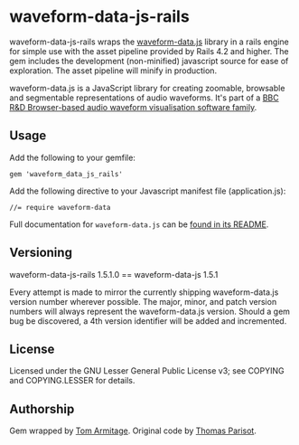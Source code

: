 # waveform-data-js-rails

waveform-data-js-rails wraps the [waveform-data.js](https://github.com/bbcrd/waveform-data.js/) library in a rails engine for simple use with the asset pipeline provided by Rails 4.2 and higher. The gem includes the development (non-minified)
javascript source for ease of exploration. The asset pipeline will minify in production.

waveform-data.js is a JavaScript library for creating zoomable, browsable and segmentable representations of audio waveforms. It's part of a [BBC R&D Browser-based audio waveform visualisation software family](http://waveform.prototyping.bbc.co.uk/).

## Usage

Add the following to your gemfile:

    gem 'waveform_data_js_rails'

Add the following directive to your Javascript manifest file (application.js):

    //= require waveform-data

Full documentation for `waveform-data.js` can be [found in its README](https://github.com/bbcrd/waveform-data.js/blob/master/README.md).

## Versioning

waveform-data-js-rails 1.5.1.0 == waveform-data-js 1.5.1

Every attempt is made to mirror the currently shipping waveform-data.js version number wherever possible. The major, minor, and patch version numbers will always represent the waveform-data.js version. Should a gem bug be discovered, a 4th version identifier will be added and incremented.

## License

Licensed under the GNU Lesser General Public License v3; see COPYING and COPYING.LESSER for details.

## Authorship

Gem wrapped by [Tom Armitage](mailto:tom@infovore.org). Original code by [Thomas Parisot](mailto:thomas.parisot@bbc.co.uk).
